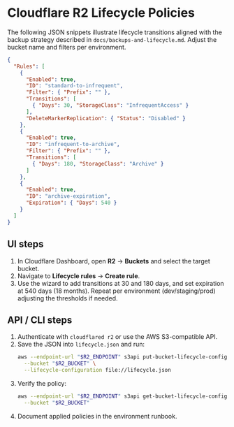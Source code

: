 # Cloudflare R2 Lifecycle Policies

The following JSON snippets illustrate lifecycle transitions aligned with the
backup strategy described in `docs/backups-and-lifecycle.md`. Adjust the bucket
name and filters per environment.

```json
{
  "Rules": [
    {
      "Enabled": true,
      "ID": "standard-to-infrequent",
      "Filter": { "Prefix": "" },
      "Transitions": [
        { "Days": 30, "StorageClass": "InfrequentAccess" }
      ],
      "DeleteMarkerReplication": { "Status": "Disabled" }
    },
    {
      "Enabled": true,
      "ID": "infrequent-to-archive",
      "Filter": { "Prefix": "" },
      "Transitions": [
        { "Days": 180, "StorageClass": "Archive" }
      ]
    },
    {
      "Enabled": true,
      "ID": "archive-expiration",
      "Expiration": { "Days": 540 }
    }
  ]
}
```

## UI steps

1. In Cloudflare Dashboard, open **R2** → **Buckets** and select the target bucket.
2. Navigate to **Lifecycle rules** → **Create rule**.
3. Use the wizard to add transitions at 30 and 180 days, and set expiration at
   540 days (18 months). Repeat per environment (dev/staging/prod) adjusting the
   thresholds if needed.

## API / CLI steps

1. Authenticate with `cloudflared r2` or use the AWS S3-compatible API.
2. Save the JSON into `lifecycle.json` and run:
   ```bash
   aws --endpoint-url "$R2_ENDPOINT" s3api put-bucket-lifecycle-configuration \
     --bucket "$R2_BUCKET" \
     --lifecycle-configuration file://lifecycle.json
   ```
3. Verify the policy:
   ```bash
   aws --endpoint-url "$R2_ENDPOINT" s3api get-bucket-lifecycle-configuration \
     --bucket "$R2_BUCKET"
   ```
4. Document applied policies in the environment runbook.
